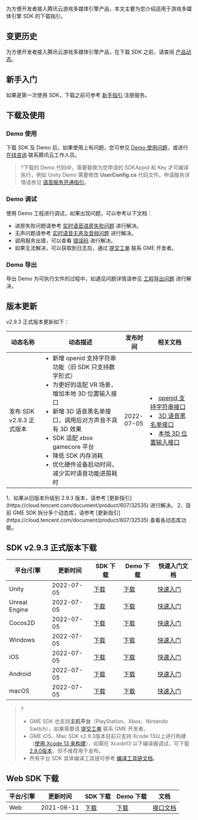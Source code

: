 ﻿为方便开发者接入腾讯云游戏多媒体引擎产品，本文主要为您介绍适用于游戏多媒体引擎 SDK 的下载指引。

## 变更历史

为方便开发者接入腾讯云游戏多媒体引擎产品，在下载 SDK 之前，请查阅 [产品动态](https://cloud.tencent.com/document/product/607/41876)。

## 新手入门

如果是第一次使用 SDK，下载之前可参考 [新手指引](https://cloud.tencent.com/document/product/607/51583) 注册服务。

## 下载及使用

### Demo 使用

下载 SDK 及 Demo 后，如果使用上有问题，您可参见 [Demo 使用问题](https://cloud.tencent.com/document/product/607/51456)，或进行 [在线咨询](https://cloud.tencent.com/online-service?from=connect-us) 联系腾讯云工作人员。

> ?下载的 Demo 代码中，需要替换为您申请的 SDKAppid 和 Key 才可编译执行，例如 Unity Demo 需要修改 **UserConfig.cs** 代码文件。申请服务详情请参见 [语音服务开通指引](https://cloud.tencent.com/document/product/607/10782)。

### Demo 调试

使用 Demo 工程进行调试，如果出现问题，可以参考以下文档：

- 进房失败问题请参考 [实时语音进房失败问题](https://cloud.tencent.com/document/product/607/51462) 进行解决。
- 无声问题请参考 [实时语音无声及音频问题](https://cloud.tencent.com/document/product/607/51463) 进行解决。
- 调用服务出错，可以查看 [错误码](https://cloud.tencent.com/document/product/607/15173) 进行解决。
- 如果无法解决，可以获取到日志后，通过 [提交工单](https://console.cloud.tencent.com/workorder/category) 联系 GME 开发者。



### Demo 导出

导出 Demo 为可执行文件的过程中，如遇见问题详情请参见 [工程导出问题](https://cloud.tencent.com/document/product/607/51457) 进行解决。



## 版本更新

v2.9.3 正式版本更新如下：

<table >
<thead>
<tr>
<th width="18%">动态名称</th>
<th width="44%">动态描述</th>
 <th width="14%">发布时间</th>  
<th width="24%">相关文档</th>
</tr>
</thead>
<tbody><tr>
<td>发布 SDK v2.9.3 正式版本</td>
<td ><ul style="margin:0;">
<li >新增 openid 支持字符串功能（旧 SDK 只支持数字形式）</li>
<li >为更好的适配 VR 场景，增加本地 3D 位置输入接口</li>
<li >新增 3D 语音黑名单接口，调用后对方声音不具有 3D 效果</li>
<li >SDK 适配 xbox gamecore 平台</li>
<li >降低 SDK 内存消耗</li>
<li >优化硬件设备启动时间，减少实时语音功能进房耗时</li>
</ul ></td>
<td>2022-07-05</td> 
<td><li><a href="https://cloud.tencent.com/document/product/607/67303">openid 支持字符串接口</li>
<li><a href="https://cloud.tencent.com/document/product/607/67303">3D 语音黑名单接口</li>
<li><a href="https://cloud.tencent.com/document/product/607/18218#.E6.9C.AC.E5.9C.B0.E6.96.B9.E4.BD.8D.E6.8E.A5.E5.8F.A3.EF.BC.88vr-.E5.9C.BA.E6.99.AF.EF.BC.89">本地 3D 位置输入接口</li>
</tr>
</tbody></table>



<dx-alert infotype="notice" title="更新注意">
1、如果从旧版本升级到 2.9.3 版本，请参考 [更新指引](https://cloud.tencent.com/document/product/607/32535) 进行解决。
2、目前 GME SDK 拆分多个动态库，请参考 [更新指引](https://cloud.tencent.com/document/product/607/32535) 查看各动态库功能。
</dx-alert>



## SDK v2.9.3 正式版本下载

| 平台/引擎     | 更新时间   | SDK 下载                                                     | Demo 下载                                                    | 快速入门文档                                                 |
| ------------- | ---------- | ------------------------------------------------------------ | ------------------------------------------------------------ | ------------------------------------------------------------ |
| Unity         | 2022-07-05 | [下载](https://dldir1v6.qq.com/hudongzhibo/QCloud_TGP/GME/GME2.9.3/Other/GME_Unity_Audio_SDK_2.9.3.dd119f8a.zip) | [下载](https://dldir1v6.qq.com/hudongzhibo/QCloud_TGP/GME/GME2.9.3/Other/GME_Unity_Audio_Demo_2.9.3.dd119f8a.zip) | [快速入门](https://cloud.tencent.com/document/product/607/18248) |
| Unreal Engine | 2022-07-05 | [下载](https://dldir1v6.qq.com/hudongzhibo/QCloud_TGP/GME/GME2.9.3/Other/GME_Unreal4_Audio_SDK_2.9.3.dd119f8a.zip) | [下载](https://dldir1v6.qq.com/hudongzhibo/QCloud_TGP/GME/GME2.9.3/Other/GME_Unreal4_Audio_Demo_2.9.3.dd119f8a.zip) | [快速入门](https://cloud.tencent.com/document/product/607/18267) |
| Cocos2D       | 2022-07-05 | [下载](https://dldir1v6.qq.com/hudongzhibo/QCloud_TGP/GME/GME2.9.3/Other/GME_Cocos_Audio_SDK_2.9.3.dd119f8a.zip) | [下载](https://dldir1v6.qq.com/hudongzhibo/QCloud_TGP/GME/GME2.9.3/Other/GME_Cocos_Audio_Demo_2.9.3.dd119f8a.zip) | [快速入门](https://cloud.tencent.com/document/product/607/18292) |
| Windows       | 2022-07-05 | [下载](https://dldir1v6.qq.com/hudongzhibo/QCloud_TGP/GME/GME2.9.3/Windows/GME_Windows_audio_sdk_2.9.3.66dab70c.zip) | [下载](https://dldir1v6.qq.com/hudongzhibo/QCloud_TGP/GME/GME2.9.3/Windows/GME_Windows_audio_example_project_2.9.3.66dab70c.zip) | [快速入门](https://cloud.tencent.com/document/product/607/56374) |
| iOS           | 2022-07-05 | [下载](https://dldir1v6.qq.com/hudongzhibo/QCloud_TGP/GME/GME2.9.3/iOS/GME_ios_audio_sdk_2.9.3.66dab70c.zip) | [下载](https://dldir1v6.qq.com/hudongzhibo/QCloud_TGP/GME/GME2.9.3/iOS/GME_ios_audio_example_2.9.3.66dab70c.zip) | [快速入门](https://cloud.tencent.com/document/product/607/56374) |
| Android       | 2022-07-05 | [下载](https://dldir1v6.qq.com/hudongzhibo/QCloud_TGP/GME/GME2.9.3/Android/GME_android_audio_sdk_2.9.3.66dab70c.zip) | [下载](https://dldir1v6.qq.com/hudongzhibo/QCloud_TGP/GME/GME2.9.3/Android/GME_android_audio_example_2.9.3.66dab70c.zip) | [快速入门](https://cloud.tencent.com/document/product/607/56374) |
| macOS         | 2022-07-05 | [下载](https://dldir1v6.qq.com/hudongzhibo/QCloud_TGP/GME/GME2.9.3/Mac/GME_mac_audio_sdk_2.9.3.66dab70c.zip) | [下载](https://dldir1v6.qq.com/hudongzhibo/QCloud_TGP/GME/GME2.9.3/Mac/GME_mac_audio_demo_2.9.3.66dab70c.zip) | [快速入门](https://cloud.tencent.com/document/product/607/56374) |



> ?
>
> - GME SDK 也支持**主机平台**（PlayStation、Xbox、Nintendo Switch），如果需要请 [提交工单](https://console.cloud.tencent.com/workorder/category) 联系 GME 开发者。
> - GME iOS、Mac SDK v2.9.3版本目前只支持 Xcode 13以上进行构建（[使用 Xcode 13 来构建](https://developer.apple.com/ios/submit/)），如需在 Xcode13 以下编译器调试，可下载 [2.9.0版本](https://dldir1v6.qq.com/hudongzhibo/QCloud_TGP/GME/GME2.9.0/iOS/GME_ios_audio_sdk_2.9.0.756c12ea.zip)，但不推荐用于发布。
> - 所有平台 SDK 具体编译工具链可参考 [编译工具链文档](https://cloud.tencent.com/document/product/607/71331)。

## Web SDK 下载

| 平台/引擎 | 更新时间   | SDK 下载                                                     | Demo 下载                                                    | 文档                                                         |
| --------- | ---------- | ------------------------------------------------------------ | ------------------------------------------------------------ | ------------------------------------------------------------ |
| Web       | 2021-06-11 | [下载](https://dldir1.qq.com/hudongzhibo/QCloud_TGP/GME/GME2.8.1/H5/GME_Web_SDK_2.8.1.47.zip) | [下载](https://dldir1.qq.com/hudongzhibo/QCloud_TGP/GME/GME2.8.1/H5/GME_Web_Demo_2.8.1.47.zip) | [接口文档](https://cloud.tencent.com/document/product/607/32157) |
